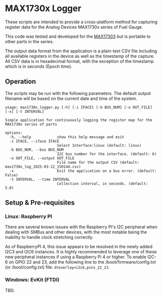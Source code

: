 # MAX1730x Logger
These scripts are intended to provide a cross-platform method for capturing
register data for the Analog Devices MAX1730x series of Fuel Gauge.

This code was tested and developed for the [MAX17303](https://www.analog.com/en/products/max17303.html)
but is portable to other parts in the series.

The output data format from the application is a plain-text CSV file including
all available registers in the device as well as the timestamp of the capture.
All CSV data is in hexadecimal format, with the exception of the timestamp which
is in seconds (Epoch time).

## Operation
The scripts may be run with the following parameters. The default output filename
will be based on the current date and time of the system.
```
usage: max1730x_logger.py [-h] [-i IFACE] [-b BUS_NUM] [-o OUT_FILE] [-x] [-t INTERVAL]

Simple application for continuously logging the register map for the MAX1730x series of parts

options:
  -h, --help            show this help message and exit
  -i IFACE, --iface IFACE
                        Select Interface:linux (default: linux)
  -b BUS_NUM, --bus BUS_NUM
                        I2C bus number for the interface. (default: 6)
  -o OUT_FILE, --output OUT_FILE
                        File name for the output CSV (default: max1730x_log_2025-03-12_150144.csv)
  -x                    Exit the application on a bus error. (default: False)
  -t INTERVAL, --time INTERVAL
                        Collection interval, in seconds. (default: 5.0)
```

## Setup & Pre-requisites
### Linux: Raspberry PI
There are several known issues with the Raspberry PI's I2C peripheral when
dealing with SMBus and other devices, with the most notable being the inability
to handle clock stretching correctly.

As of RaspberryPI 4, this issue appears to be resolved in the newly added I2C3
and I2C6 instances.  It is highly recommended to leverage one of these new
peripheral instances if using a Raspberry Pi 4 or higher. To enable I2C-6 on
GPIO 22 and 23, add the following line to the /boot/firmware/config.txt (or
/boot/config.txt) file: `dtoverlay=i2c6,pins_22_23`.

### Windows: EvKit (FTDI)
TBD.


